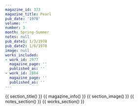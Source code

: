 ```yaml
---
magazine_id: 373
magazine_title: Pearl
pub_date: '1978'
volume: ''
number: 3
month: Spring-Summer
notes: null
pub_date1: 1/3/1978
pub_date2: 1/6/1978
image: null
works_included:
- work_id: 2977
  magazine_page: ''
  published_as: ''
- work_id: 2884
  magazine_page: ''
  published_as: ''
---
```


{{ section_title() }}
{{ magazine_info() }}
{{ section_image() }}
{{ notes_section() }}
{{ works_section() }}
